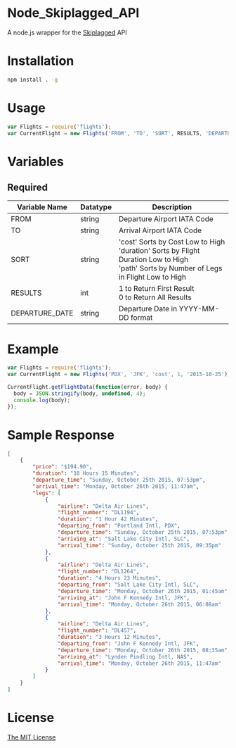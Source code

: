 # Node_Skiplagged_API
A node.js wrapper for the [Skiplagged](http://skiplagged.com) API
# Installation
```sh
npm install . -g
```
# Usage
```javascript
var Flights = require('flights');
var CurrentFlight = new Flights('FROM', 'TO', 'SORT', RESULTS, 'DEPARTURE_DATE');
```
# Variables
## Required
| Variable Name  | Datatype | Description
|----------------|----------|-----------------------------------------------------------------------------
| FROM           | string   | Departure Airport IATA Code
| TO             | string   | Arrival Airport IATA Code
| SORT           | string   | 'cost' Sorts by Cost Low to High<br>'duration' Sorts by Flight Duration Low to High<br>'path' Sorts by Number of Legs in Flight Low to High
| RESULTS         | int      | 1 to Return First Result<br>0 to Return All Results
| DEPARTURE_DATE | string   | Departure Date in YYYY-MM-DD format

# Example
```javascript
var Flights = require('flights');
var CurrentFlight = new Flights('PDX', 'JFK', 'cost', 1, '2015-10-25');

CurrentFlight.getFlightData(function(error, body) {
  body = JSON.stringify(body, undefined, 4);
  console.log(body);
});
```
# Sample Response
```json
[
    {
        "price": "$194.90",
        "duration": "10 Hours 15 Minutes",
        "departure_time": "Sunday, October 25th 2015, 07:53pm",
        "arrival_time": "Monday, October 26th 2015, 11:47am",
        "legs": [
            {
                "airline": "Delta Air Lines",
                "flight_number": "DL1194",
                "duration": "1 Hour 42 Minutes",
                "departing_from": "Portland Intl, PDX",
                "departure_time": "Sunday, October 25th 2015, 07:53pm",
                "arriving_at": "Salt Lake City Intl, SLC",
                "arrival_time": "Sunday, October 25th 2015, 09:35pm"
            },
            {
                "airline": "Delta Air Lines",
                "flight_number": "DL1264",
                "duration": "4 Hours 23 Minutes",
                "departing_from": "Salt Lake City Intl, SLC",
                "departure_time": "Monday, October 26th 2015, 01:45am",
                "arriving_at": "John F Kennedy Intl, JFK",
                "arrival_time": "Monday, October 26th 2015, 06:08am"
            },
            {
                "airline": "Delta Air Lines",
                "flight_number": "DL457",
                "duration": "3 Hours 12 Minutes",
                "departing_from": "John F Kennedy Intl, JFK",
                "departure_time": "Monday, October 26th 2015, 08:35am",
                "arriving_at": "Lynden Pindling Intl, NAS",
                "arrival_time": "Monday, October 26th 2015, 11:47am"
            }
        ]
    }
]
```
# License
[The MIT License](LICENSE)
